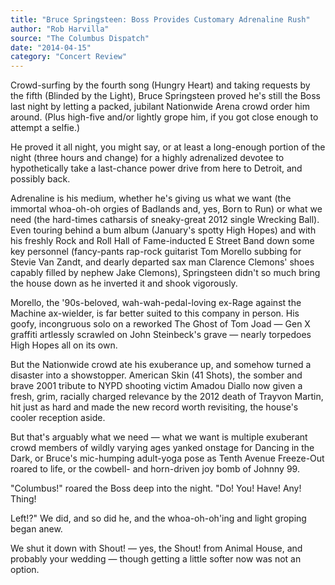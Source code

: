 ```yaml
---
title: "Bruce Springsteen: Boss Provides Customary Adrenaline Rush"
author: "Rob Harvilla"
source: "The Columbus Dispatch"
date: "2014-04-15"
category: "Concert Review"
---
```


Crowd-surfing by the fourth song (Hungry Heart) and taking requests by the fifth (Blinded by the Light), Bruce Springsteen proved he's still the Boss last night by letting a packed, jubilant Nationwide Arena crowd order him around. (Plus high-five and/or lightly grope him, if you got close enough to attempt a selfie.)

He proved it all night, you might say, or at least a long-enough portion of the night (three hours and change) for a highly adrenalized devotee to hypothetically take a last-chance power drive from here to Detroit, and possibly back.

Adrenaline is his medium, whether he's giving us what we want (the immortal whoa-oh-oh orgies of Badlands and, yes, Born to Run) or what we need (the hard-times catharsis of sneaky-great 2012 single Wrecking Ball). Even touring behind a bum album (January's spotty High Hopes) and with his freshly Rock and Roll Hall of Fame-inducted E Street Band down some key personnel (fancy-pants rap-rock guitarist Tom Morello subbing for Stevie Van Zandt, and dearly departed sax man Clarence Clemons' shoes capably filled by nephew Jake Clemons), Springsteen didn't so much bring the house down as he inverted it and shook vigorously.

Morello, the '90s-beloved, wah-wah-pedal-loving ex-Rage against the Machine ax-wielder, is far better suited to this company in person. His goofy, incongruous solo on a reworked The Ghost of Tom Joad — Gen X graffiti artlessly scrawled on John Steinbeck's grave — nearly torpedoes High Hopes all on its own.

But the Nationwide crowd ate his exuberance up, and somehow turned a disaster into a showstopper. American Skin (41 Shots), the somber and brave 2001 tribute to NYPD shooting victim Amadou Diallo now given a fresh, grim, racially charged relevance by the 2012 death of Trayvon Martin, hit just as hard and made the new record worth revisiting, the house's cooler reception aside.

But that's arguably what we need — what we want is multiple exuberant crowd members of wildly varying ages yanked onstage for Dancing in the Dark, or Bruce's mic-humping adult-yoga pose as Tenth Avenue Freeze-Out roared to life, or the cowbell- and horn-driven joy bomb of Johnny 99.

"Columbus!" roared the Boss deep into the night. "Do! You! Have! Any! Thing!

Left!?" We did, and so did he, and the whoa-oh-oh'ing and light groping began anew.

We shut it down with Shout! — yes, the Shout! from Animal House, and probably your wedding — though getting a little softer now was not an option.
